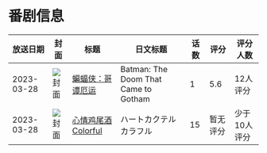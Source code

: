 # 番剧信息

|放送日期|封面|标题|日文标题|话数|评分|评分人数|
|---|---|---|---|---|---|---|
|2023-03-28|![封面](https://lain.bgm.tv/pic/cover/c/01/8a/423741_XGwFz.jpg)|[蝙蝠侠：哥谭厄运](https://bangumi.tv/subject/423741)|Batman: The Doom That Came to Gotham|1|5.6|12人评分|
|2023-03-28|![封面](https://lain.bgm.tv/pic/cover/c/30/06/425590_y5GcR.jpg)|[心情鸡尾酒 Colorful](https://bangumi.tv/subject/425590)|ハートカクテル カラフル|15|暂无评分|少于10人评分|
